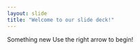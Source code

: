 ```yaml
---
layout: slide
title: "Welcome to our slide deck!"
---
```

Something new
Use the right arrow to begin!

